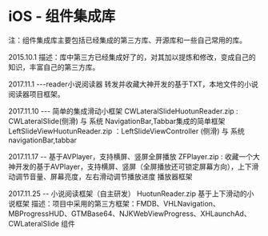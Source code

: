 # iOS - 组件集成库

注：组件集成库主要包括已经集成的第三方库、开源库和一些自己常用的库。

2015.10.1
描述：库中第三方已经集成好了的，对其加以提炼和修改，变成自己的知识，丰富自己的第三方库。


2017.11.1 ---reader小说阅读器
转发并收藏大神开发的基于TXT，本地文件的小说阅读器项目框架。


2017.11.10 --- 简单的集成滑动小框架
CWLateralSlideHuotunReader.zip : CWLateralSlide(侧滑) 与 系统 NavigationBar,Tabbar集成的简单框架
LeftSlideViewHuotunReader.zip ：LeftSlideViewController (侧滑) 与 系统 navigationBar,tabbar


2017.11.17 --	基于AVPlayer，支持横屏、竖屏全屏播放
ZFPlayer.zip : 收藏一个大神开发的基于AVPlayer，支持横屏、竖屏（全屏播放还可锁定屏幕方向），上下滑动调节音量、屏幕亮度，左右滑动调节播放进度 播放器框架

2017.11.25 -- 小说阅读框架（自主研发）
HuotunReader.zip	基于上下滑动的小说框架
描述：项目中采用的第三方框架：FMDB、VHLNavigation、MBProgressHUD、GTMBase64、NJKWebViewProgress、XHLaunchAd、CWLateralSlide 组件
